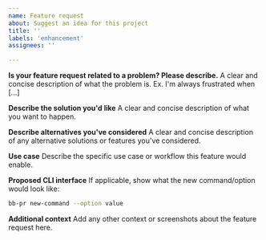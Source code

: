 ```yaml
---
name: Feature request
about: Suggest an idea for this project
title: ''
labels: 'enhancement'
assignees: ''

---
```


**Is your feature request related to a problem? Please describe.**
A clear and concise description of what the problem is. Ex. I'm always frustrated when [...]

**Describe the solution you'd like**
A clear and concise description of what you want to happen.

**Describe alternatives you've considered**
A clear and concise description of any alternative solutions or features you've considered.

**Use case**
Describe the specific use case or workflow this feature would enable.

**Proposed CLI interface**
If applicable, show what the new command/option would look like:

```bash
bb-pr new-command --option value
```

**Additional context**
Add any other context or screenshots about the feature request here.